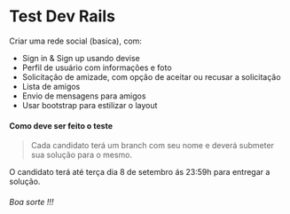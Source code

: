 # Test Dev Rails

Criar uma rede social (basica), com:

  - Sign in & Sign up usando devise
  - Perfil de usuário com informações e foto
  - Solicitação de amizade, com opção de aceitar ou recusar a solicitação
  - Lista de amigos 
  - Envio de mensagens para amigos
  - Usar bootstrap para estilizar o layout

#### Como deve ser feito o teste

> Cada candidato terá um branch com seu nome e deverá submeter
> sua solução para o mesmo.


O candidato terá até terça dia 8 de setembro ás 23:59h para entregar a solução.


###### Boa sorte !!!